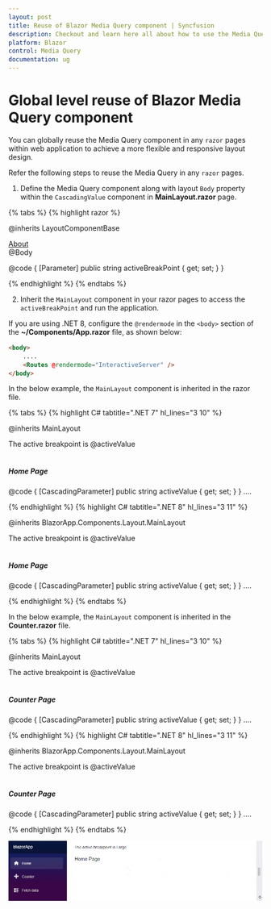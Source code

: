 ```yaml
---
layout: post
title: Reuse of Blazor Media Query component | Syncfusion
description: Checkout and learn here all about how to use the Media Query component at the global level reuse on all pages and much more.
platform: Blazor
control: Media Query
documentation: ug
---
```


# Global level reuse of Blazor Media Query component

You can globally reuse the Media Query component in any `razor` pages within web application to achieve a more flexible and responsive layout design. 

Refer the following steps to reuse the Media Query in any `razor` pages.

1. Define the Media Query component along with layout `Body` property within the `CascadingValue` component in **MainLayout.razor** page.

{% tabs %}
{% highlight razor %}

@inherits LayoutComponentBase

<div class="page">
    <div class="sidebar">
        <NavMenu />
    </div>
    <main>
        <div class="top-row px-4">
            <a href="https://docs.microsoft.com/aspnet/" target="_blank">About</a>
        </div>
        <article class="content px-4">
            <CascadingValue Value="@activeBreakPoint">
                <SfMediaQuery @bind-ActiveBreakPoint="activeBreakPoint"></SfMediaQuery>
                @Body
            </CascadingValue>
        </article>
    </main>
</div>

@code {
    [Parameter]
    public string activeBreakPoint { get; set; }
}

{% endhighlight %}
{% endtabs %}

2. Inherit the `MainLayout` component in your razor pages to access the `activeBreakPoint` and run the application.

If you are using .NET 8, configure the `@rendermode` in the `<body>` section of the **~/Components/App.razor** file, as shown below:

```html
<body>
    ....
    <Routes @rendermode="InteractiveServer" />
</body>
```

In the below example, the `MainLayout` component is inherited in the razor file.

{% tabs %}
{% highlight C# tabtitle=".NET 7" hl_lines="3 10" %}

@inherits MainLayout

The active breakpoint is @activeValue
<br/><br/>
<h5>Home Page</h5>

@code {
    [CascadingParameter]
    public string activeValue { get; set; }
}
....

{% endhighlight %}
{% highlight C# tabtitle=".NET 8" hl_lines="3 11" %}

@inherits BlazorApp.Components.Layout.MainLayout

The active breakpoint is @activeValue
<br /><br />
<h5>Home Page</h5>

@code {
    [CascadingParameter]
    public string activeValue { get; set; }
}
....

{% endhighlight %}
{% endtabs %}

In the below example, the `MainLayout` component is inherited in the **Counter.razor** file.

{% tabs %}
{% highlight C# tabtitle=".NET 7" hl_lines="3 10" %}

@inherits MainLayout

The active breakpoint is @activeValue
<br/><br/>
<h5>Counter Page</h5>

@code {
    [CascadingParameter]
    public string activeValue { get; set; }
}
....

{% endhighlight %}
{% highlight C# tabtitle=".NET 8" hl_lines="3 11" %}

@inherits BlazorApp.Components.Layout.MainLayout

The active breakpoint is @activeValue
<br /><br />
<h5>Counter Page</h5>

@code {
    [CascadingParameter]
    public string activeValue { get; set; }
}
....

{% endhighlight %}
{% endtabs %}

![Reusable Blazor Media Query Component](images/blazor-media-query-reusable.gif)